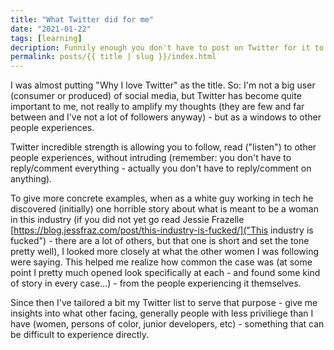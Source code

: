 ```yaml
---
title: "What Twitter did for me"
date: "2021-01-22"
tags: [learning]
decription: Funnily enough you don't have to post on Twitter for it to be useful
permalink: posts/{{ title | slug }}/index.html
---
```


I was almost putting "Why I love Twitter" as the title. So: I'm not a big user (consumer or produced) of social media, but Twitter has become quite important to me, not really to amplify my thoughts (they are few and far between and I've not a lot of followers anyway) - but as a windows to other people experiences.

Twitter incredible strength is allowing you to follow, read ("listen") to other people experiences, without intruding (remember: you don't have to reply/comment everything - actually you don't have to reply/comment on anything).

To give more concrete examples, when as a white guy working in tech he discovered (initially) one horrible story about what is meant to be a woman in this industry (if you did not yet go read Jessie Frazelle [https://blog.jessfraz.com/post/this-industry-is-fucked/]("This industry is fucked") - there are a lot of others, but that one is short and set the tone pretty well), I looked more closely at what the other women I was following were saying. This helped me realize how common the case was (at some point I pretty much opened look specifically at each - and found some kind of story in every case...) - from the people experiencing it themselves.

Since then I've tailored a bit my Twitter list to serve that purpose - give me insights into what other facing, generally people with less priviliege than I have (women, persons of color, junior developers, etc) - something that can be difficult to experience directly.
